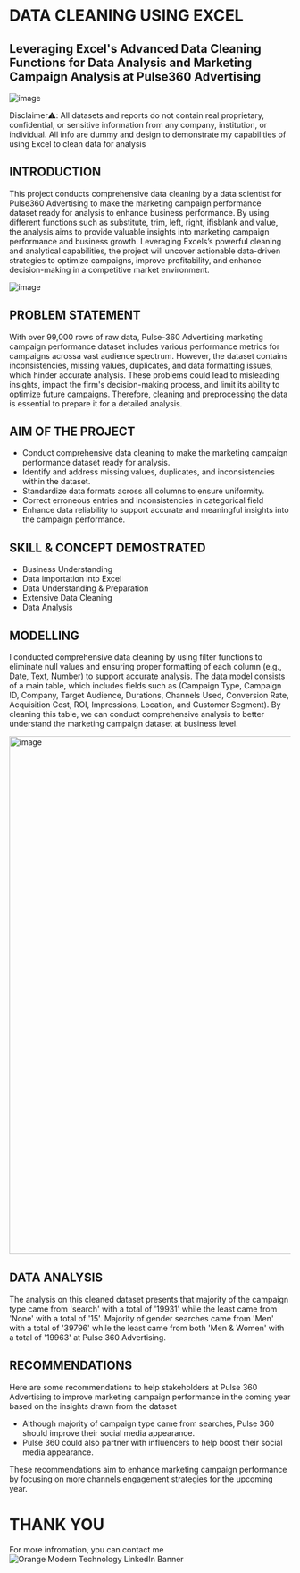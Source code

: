 # DATA CLEANING USING EXCEL
Leveraging Excel's Advanced Data Cleaning Functions for Data Analysis and Marketing Campaign Analysis at Pulse360 Advertising
---
![image](https://t3.ftcdn.net/jpg/11/81/84/60/360_F_1181846094_68B4k00g9GIpmMGnZ3hD0N0lba5t2yze.jpg)

Disclaimer⚠️: All datasets and reports do not contain real proprietary, confidential, or sensitive information from any company, institution, or individual. All info are dummy and design to demonstrate my capabilities of using Excel to clean data for analysis

INTRODUCTION
---
This project conducts comprehensive data cleaning by a data scientist for Pulse360 Advertising to make the marketing campaign performance dataset ready for analysis to enhance business performance. By using different functions such as substitute, trim, left, right, ifisblank and value, the analysis aims to provide valuable insights into marketing campaign performance and business growth. Leveraging Excels’s powerful cleaning and analytical capabilities, the project will uncover actionable data-driven strategies to optimize campaigns, improve profitability, and enhance decision-making in a competitive market environment.

![image](https://private-user-images.githubusercontent.com/173513243/390309437-89e09fc1-89a3-43c6-8a6a-304e2dde3e64.png?jwt=eyJhbGciOiJIUzI1NiIsInR5cCI6IkpXVCJ9.eyJpc3MiOiJnaXRodWIuY29tIiwiYXVkIjoicmF3LmdpdGh1YnVzZXJjb250ZW50LmNvbSIsImtleSI6ImtleTUiLCJleHAiOjE3NDQwMTA2MzUsIm5iZiI6MTc0NDAxMDMzNSwicGF0aCI6Ii8xNzM1MTMyNDMvMzkwMzA5NDM3LTg5ZTA5ZmMxLTg5YTMtNDNjNi04YTZhLTMwNGUyZGRlM2U2NC5wbmc_WC1BbXotQWxnb3JpdGhtPUFXUzQtSE1BQy1TSEEyNTYmWC1BbXotQ3JlZGVudGlhbD1BS0lBVkNPRFlMU0E1M1BRSzRaQSUyRjIwMjUwNDA3JTJGdXMtZWFzdC0xJTJGczMlMkZhd3M0X3JlcXVlc3QmWC1BbXotRGF0ZT0yMDI1MDQwN1QwNzE4NTVaJlgtQW16LUV4cGlyZXM9MzAwJlgtQW16LVNpZ25hdHVyZT03NWE2YjM4NjI3NjhmMWE0MTRjMzA4YTEzMDk3MGI2MWE0OGJlZWI4NGMzN2Q1NTNiNmM2ZWU4NzI3OTMyODc4JlgtQW16LVNpZ25lZEhlYWRlcnM9aG9zdCJ9.imxG28wry2oQUp-DLvY1jv7YWQRLW4g1r2ZqUNEI2-c)

PROBLEM STATEMENT
---
With over 99,000 rows of raw data, Pulse-360 Advertising marketing campaign performance dataset includes various performance metrics for campaigns acrossa vast audience spectrum. However, the dataset contains inconsistencies, missing values, duplicates, and data formatting issues, which hinder accurate analysis. These problems could lead to misleading insights, impact the firm's decision-making process, and limit its ability to optimize future campaigns. Therefore, cleaning and preprocessing the data is essential to prepare it for a detailed analysis.

AIM OF THE PROJECT
---
* Conduct comprehensive data cleaning to make the marketing campaign performance dataset ready for analysis.
* Identify and address missing values, duplicates, and inconsistencies within the dataset.
* Standardize data formats across all columns to ensure uniformity.
* Correct erroneous entries and inconsistencies in categorical field
* Enhance data reliability to support accurate and meaningful insights into the campaign performance.

SKILL & CONCEPT DEMOSTRATED
---
* Business Understanding
* Data importation into Excel
* Data Understanding & Preparation
* Extensive Data Cleaning
* Data Analysis

MODELLING
---
I conducted comprehensive data cleaning by using filter functions to eliminate null values and ensuring proper formatting of each column (e.g., Date, Text, Number) to support accurate analysis. The data model consists of a main table, which includes fields such as (Campaign Type, Campaign ID, Company, Target Audience, Durations, Channels Used, Conversion Rate, Acquisition Cost, ROI, Impressions, Location, and Customer Segment). By cleaning this table, we can conduct comprehensive analysis to better understand the marketing campaign dataset at business level.

<img width="926" alt="image" src="https://github.com/user-attachments/assets/ac4df1b7-f694-4983-90d2-a57a3f760b37" />

DATA ANALYSIS
---
The analysis on this cleaned dataset presents that majority of the campaign type came from 'search' with a total of '19931' while the least came from 'None' with a total of '15'. Majority of gender searches came from 'Men' with a total of '39796' while the least came from both 'Men & Women' with a total of '19963' at Pulse 360 Advertising. 

RECOMMENDATIONS
---
Here are some recommendations to help stakeholders at Pulse 360 Advertising to improve marketing campaign performance in the coming year based on the insights drawn from the dataset
* Although majority of campaign type came from searches, Pulse 360 should improve their social media appearance.
* Pulse 360 could also partner with influencers to help boost their social media appearance. 

These recommendations aim to enhance marketing campaign performance by focusing on more channels engagement strategies for the upcoming year.

# THANK YOU
For more infromation, you can contact me
![Orange Modern Technology LinkedIn Banner](https://github.com/user-attachments/assets/2ff99394-322e-4a91-bc7f-08b1a2bd771a)













